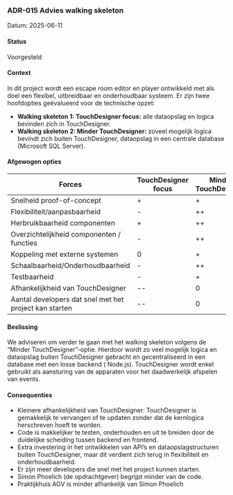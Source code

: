 ### ADR-015 Advies walking skeleton

Datum: 2025-06-11

#### Status

Voorgesteld

#### Context

In dit project wordt een escape room editor en player ontwikkeld met als doel een flexibel, uitbreidbaar en
onderhoudbaar systeem. Er zijn twee hoofdopties geëvalueerd voor de technische opzet:

- **Walking skeleton 1: TouchDesigner focus:** alle dataopslag en logica bevinden zich in TouchDesigner.
- **Walking skeleton 2: Minder TouchDesigner:** zoveel mogelijk logica bevindt zich buiten TouchDesigner, dataopslag in een
  centrale database (Microsoft SQL Server).

#### Afgewogen opties

| Forces                                                 | TouchDesigner focus | Minder TouchDesigner |
|--------------------------------------------------------|---------------------|----------------------|
| Snelheid proof-of-concept                              | +                   | +                    |
| Flexibiliteit/aanpasbaarheid                           | -                   | ++                   |
| Herbruikbaarheid componenten                           | +                   | ++                   |
| Overzichtelijkheid componenten / functies              | -                   | ++                   |
| Koppeling met externe systemen                         | 0                   | +                    |
| Schaalbaarheid/Onderhoudbaarheid                       | -                   | ++                   |
| Testbaarheid                                           | -                   | +                    |
| Afhankelijkheid van TouchDesigner                      | --                  | 0                    |
| Aantal developers dat snel met het project kan starten | --                  | 0                    |

#### Beslissing

We adviseren om verder te gaan met het walking skeleton volgens de “Minder TouchDesigner”-optie. Hierdoor wordt zo veel
mogelijk logica en dataopslag buiten TouchDesigner gebracht en gecentraliseerd in een database met een losse backend (
Node.js). TouchDesigner wordt enkel gebruikt als aansturing van de apparaten voor het daadwerkelijk afspelen van events.

#### Consequenties

- Kleinere afhankelijkheid van TouchDesigner: TouchDesigner is gemakkelijk te vervangen of te updaten zonder dat de
  kernlogica herschreven hoeft te worden.
- Code is makkelijker te testen, onderhouden en uit te breiden door de duidelijke scheiding tussen backend en frontend.
- Extra investering in het ontwikkelen van API’s en dataopslagstructuren buiten TouchDesigner, maar dit verdient zich
  terug in flexibiliteit en onderhoudbaarheid.
- Er zijn meer developers die snel met het project kunnen starten.
- Simon Phoelich (de opdrachtgever) begrijpt minder van de code.
- Praktijkhuis AGV is minder afhankelijk van Simon Phoelich
